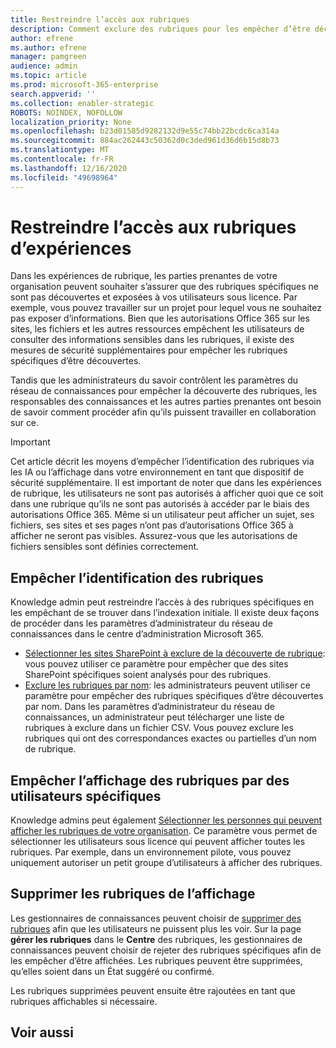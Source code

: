 ```yaml
---
title: Restreindre l’accès aux rubriques
description: Comment exclure des rubriques pour les empêcher d’être découvertes.
author: efrene
ms.author: efrene
manager: pamgreen
audience: admin
ms.topic: article
ms.prod: microsoft-365-enterprise
search.appverid: ''
ms.collection: enabler-strategic
ROBOTS: NOINDEX, NOFOLLOW
localization_priority: None
ms.openlocfilehash: b23d01585d9282132d9e55c74bb22bcdc6ca314a
ms.sourcegitcommit: 884ac262443c50362d0c3ded961d36d6b15d8b73
ms.translationtype: MT
ms.contentlocale: fr-FR
ms.lasthandoff: 12/16/2020
ms.locfileid: "49698964"
---
```

# <a name="restrict-access-to-topics-in-topic-experiences"></a>Restreindre l’accès aux rubriques d’expériences

Dans les expériences de rubrique, les parties prenantes de votre organisation peuvent souhaiter s’assurer que des rubriques spécifiques ne sont pas découvertes et exposées à vos utilisateurs sous licence. Par exemple, vous pouvez travailler sur un projet pour lequel vous ne souhaitez pas exposer d’informations. Bien que les autorisations Office 365 sur les sites, les fichiers et les autres ressources empêchent les utilisateurs de consulter des informations sensibles dans les rubriques, il existe des mesures de sécurité supplémentaires pour empêcher les rubriques spécifiques d’être découvertes.

Tandis que les administrateurs du savoir contrôlent les paramètres du réseau de connaissances pour empêcher la découverte des rubriques, les responsables des connaissances et les autres parties prenantes ont besoin de savoir comment procéder afin qu’ils puissent travailler en collaboration sur ce.

> [!Important] 
> Cet article décrit les moyens d’empêcher l’identification des rubriques via les IA ou l’affichage dans votre environnement en tant que dispositif de sécurité supplémentaire. Il est important de noter que dans les expériences de rubrique, les utilisateurs ne sont pas autorisés à afficher quoi que ce soit dans une rubrique qu’ils ne sont pas autorisés à accéder par le biais des autorisations Office 365. Même si un utilisateur peut afficher un sujet, ses fichiers, ses sites et ses pages n’ont pas d’autorisations Office 365 à afficher ne seront pas visibles. Assurez-vous que les autorisations de fichiers sensibles sont définies correctement.

## <a name="prevent-topics-from-being-identified"></a>Empêcher l’identification des rubriques

Knowledge admin peut restreindre l’accès à des rubriques spécifiques en les empêchant de se trouver dans l’indexation initiale. Il existe deux façons de procéder dans les paramètres d’administrateur du réseau de connaissances dans le centre d’administration Microsoft 365.
 
- [Sélectionner les sites SharePoint à exclure de la découverte de rubrique](https://docs.microsoft.com/microsoft-365/knowledge/topic-experiences-discovery#select-sharepoint-topic-sources): vous pouvez utiliser ce paramètre pour empêcher que des sites SharePoint spécifiques soient analysés pour des rubriques.
- [Exclure les rubriques par nom](https://docs.microsoft.com/microsoft-365/knowledge/topic-experiences-discovery#exclude-topics-by-name): les administrateurs peuvent utiliser ce paramètre pour empêcher des rubriques spécifiques d’être découvertes par nom. Dans les paramètres d’administrateur du réseau de connaissances, un administrateur peut télécharger une liste de rubriques à exclure dans un fichier CSV. Vous pouvez exclure les rubriques qui ont des correspondances exactes ou partielles d’un nom de rubrique.

## <a name="prevent-topics-from-being-viewed-by-specific-users"></a>Empêcher l’affichage des rubriques par des utilisateurs spécifiques

Knowledge admins peut également [Sélectionner les personnes qui peuvent afficher les rubriques de votre organisation](https://docs.microsoft.com/microsoft-365/knowledge/topic-experiences-knowledge-rules). Ce paramètre vous permet de sélectionner les utilisateurs sous licence qui peuvent afficher toutes les rubriques. Par exemple, dans un environnement pilote, vous pouvez uniquement autoriser un petit groupe d’utilisateurs à afficher des rubriques.

## <a name="remove-topics-from-being-viewed"></a>Supprimer les rubriques de l’affichage

Les gestionnaires de connaissances peuvent choisir de [supprimer des rubriques](https://docs.microsoft.com/microsoft-365/knowledge/manage-topics) afin que les utilisateurs ne puissent plus les voir. Sur la page **gérer les rubriques** dans le **Centre** des rubriques, les gestionnaires de connaissances peuvent choisir de rejeter des rubriques spécifiques afin de les empêcher d’être affichées. Les rubriques peuvent être supprimées, qu’elles soient dans un État suggéré ou confirmé.

Les rubriques supprimées peuvent ensuite être rajoutées en tant que rubriques affichables si nécessaire. 


## <a name="see-also"></a>Voir aussi



  






